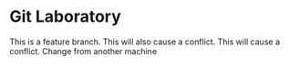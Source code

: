 # Git Laboratory
This is a feature branch.
This will also cause a conflict.
This will cause a conflict.
Change from another machine
